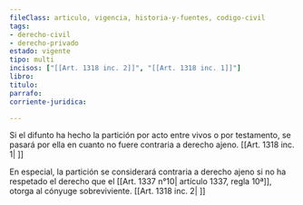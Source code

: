 ```yaml
---
fileClass: articulo, vigencia, historia-y-fuentes, codigo-civil
tags:
- derecho-civil
- derecho-privado
estado: vigente
tipo: multi
incisos: ["[[Art. 1318 inc. 2]]", "[[Art. 1318 inc. 1]]"]
libro:
titulo:
parrafo:
corriente-juridica:

---
```

Si el difunto ha hecho la partición por acto entre vivos o por testamento, se pasará por ella en cuanto no fuere contraria a derecho ajeno. [[Art. 1318 inc. 1| ]]

En especial, la partición se considerará contraria a derecho ajeno si no ha respetado el derecho que el [[Art. 1337 n°10| artículo 1337, regla 10ª]], otorga al cónyuge sobreviviente. [[Art. 1318 inc. 2| ]]
